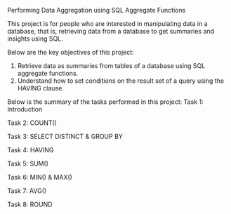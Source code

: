 Performing Data Aggregation using SQL Aggregate Functions

This project is for people who are interested in manipulating data in a database, that is,
retrieving data from a database to get summaries and insights using SQL.

Below are the key objectives of this project:
1. Retrieve data as summaries from tables of a database using SQL aggregate functions.
2. Understand how to set conditions on the result set of a query using the HAVING clause.

Below is the summary of the tasks performed in this project:
Task 1: Introduction

Task 2: COUNT()

Task 3: SELECT DISTINCT & GROUP BY

Task 4: HAVING

Task 5: SUM()

Task 6: MIN() & MAX()

Task 7: AVG()

Task 8: ROUND
